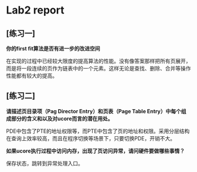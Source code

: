 # Lab2 report

## [练习一]
**你的first fit算法是否有进一步的改进空间**

在实现的过程中已经较大限度的提高算法的性能。没有像答案那样把所有页展开，而是将一段连续的页作为链表中的一个元素。这样无论是查找、删除、合并等操作性能都有较大的提高。

## [练习二]
**请描述页目录项（Pag Director Entry）和页表（Page Table Entry）中每个组成部分的含义和以及对ucore而言的潜在用处。**

PDE中包含了PTE的地址权限等，而PTE中包含了页的地址和权限。采用分层结构在查询上效率较高，而且在程序切换等场景下，只要切换PDE，开销不大。

**如果ucore执行过程中访问内存，出现了页访问异常，请问硬件要做哪些事情？**

保存状态，跳转到异常处理入口。
